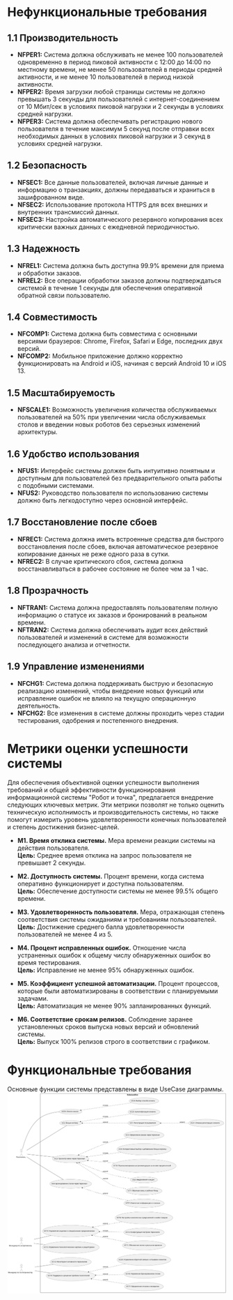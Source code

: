 # Нефункциональные требования

## 1.1 Производительность
- **NFPER1:** Система должна обслуживать не менее 100 пользователей одновременно в период пиковой активности с 12:00 до 14:00 по местному времени, не менее 50 пользователей в периоды средней активности, и не менее 10 пользователей в период низкой активности.
- **NFPER2:** Время загрузки любой страницы системы не должно превышать 3 секунды для пользователей с интернет-соединением от 10 Мбит/сек в условиях пиковой нагрузки и 2 секунды в условиях средней нагрузки.
- **NFPER3:** Система должна обеспечивать регистрацию нового пользователя в течение максимум 5 секунд после отправки всех необходимых данных в условиях пиковой нагрузки и 3 секунд в условиях средней нагрузки.

## 1.2 Безопасность
- **NFSEC1:** Все данные пользователей, включая личные данные и информацию о транзакциях, должны передаваться и храниться в зашифрованном виде.
- **NFSEC2:** Использование протокола HTTPS для всех внешних и внутренних трансмиссий данных.
- **NFSEC3:** Настройка автоматического резервного копирования всех критически важных данных с ежедневной периодичностью.

## 1.3 Надежность
- **NFREL1:** Система должна быть доступна 99.9% времени для приема и обработки заказов.
- **NFREL2:** Все операции обработки заказов должны подтверждаться системой в течение 1 секунды для обеспечения оперативной обратной связи пользователю.

## 1.4 Совместимость
- **NFCOMP1:** Система должна быть совместима с основными версиями браузеров: Chrome, Firefox, Safari и Edge, последних двух версий.
- **NFCOMP2:** Мобильное приложение должно корректно функционировать на Android и iOS, начиная с версий Android 10 и iOS 13.

## 1.5 Масштабируемость
- **NFSCALE1:** Возможность увеличения количества обслуживаемых пользователей на 50% при увеличении числа обслуживаемых столов и введении новых роботов без серьезных изменений архитектуры.

## 1.6 Удобство использования
- **NFUS1:** Интерфейс системы должен быть интуитивно понятным и доступным для пользователей без предварительного опыта работы с подобными системами.
- **NFUS2:** Руководство пользователя по использованию системы должно быть легкодоступно через основной интерфейс.

## 1.7 Восстановление после сбоев
- **NFREC1:** Система должна иметь встроенные средства для быстрого восстановления после сбоев, включая автоматическое резервное копирование данных не реже одного раза в сутки.
- **NFREC2:** В случае критического сбоя, система должна восстанавливаться в рабочее состояние не более чем за 1 час.

## 1.8 Прозрачность
- **NFTRAN1:** Система должна предоставлять пользователям полную информацию о статусе их заказов и бронирований в реальном времени.
- **NFTRAN2:** Система должна обеспечивать аудит всех действий пользователей и изменений в системе для возможности последующего анализа и отчетности.

## 1.9 Управление изменениями
- **NFCHG1:** Система должна поддерживать быструю и безопасную реализацию изменений, чтобы внедрение новых функций или исправление ошибок не влияло на текущую операционную деятельность.
- **NFCHG2:** Все изменения в системе должны проходить через стадии тестирования, одобрения и постепенного внедрения.

# Метрики оценки успешности системы

Для обеспечения объективной оценки успешности выполнения требований и общей эффективности функционирования информационной системы "Робот и точка", предлагается внедрение следующих ключевых метрик. Эти метрики позволят не только оценить техническую исполнимость и производительность системы, но также помогут измерить уровень удовлетворенности конечных пользователей и степень достижения бизнес-целей.

- **M1. Время отклика системы.** Мера времени реакции системы на действия пользователя.  
  **Цель:** Среднее время отклика на запрос пользователя не превышает 2 секунды.

- **M2. Доступность системы.** Процент времени, когда система оперативно функционирует и доступна пользователям.  
  **Цель:** Обеспечение доступности системы не менее 99.5% общего времени.

- **M3. Удовлетворенность пользователя.** Мера, отражающая степень соответствия системы ожиданиям и требованиям пользователей.  
  **Цель:** Достижение среднего балла удовлетворенности пользователей не менее 4 из 5.

- **M4. Процент исправленных ошибок.** Отношение числа устраненных ошибок к общему числу обнаруженных ошибок во время тестирования.  
  **Цель:** Исправление не менее 95% обнаруженных ошибок.

- **M5. Коэффициент успешной автоматизации.** Процент процессов, которые были автоматизированы в соответствии с планируемыми задачами.  
  **Цель:** Автоматизация не менее 90% запланированных функций.

- **M6. Соответствие срокам релизов.** Соблюдение заранее установленных сроков выпуска новых версий и обновлений системы.  
  **Цель:** Выпуск 100% релизов строго в соответствии с графиком.

 # Функциональные требования
 
 Основные функции системы представлены в виде UseCase диаграммы.
 ![UseCase диаграмма](docs/assets/images/uc.svg)
